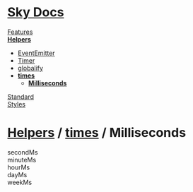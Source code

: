 <!--- This Milliseconds was auto-generated using "npx sky readme build" --> 

# [Sky Docs](/README.md)

[Features](../../../features/Features.md)   
**[Helpers](../../../helpers/Helpers.md)**   
* [EventEmitter](../../../helpers/EventEmitter/EventEmitter.md)
* [Timer](../../../helpers/Timer/Timer.md)
* [globalify](../../../helpers/globalify/globalify.md)
* **[times](../../../helpers/times/times.md)**  
   * **[Milliseconds](../../../helpers/times/milliseconds/Milliseconds.md)**
  
[Standard](../../../standard2/Standard.md)   
[Styles](../../../styles/Styles.md)   

# [Helpers](../../../helpers/Helpers.md) / [times](../../../helpers/times/times.md) / Milliseconds

secondMs  
minuteMs  
hourMs  
dayMs  
weekMs  